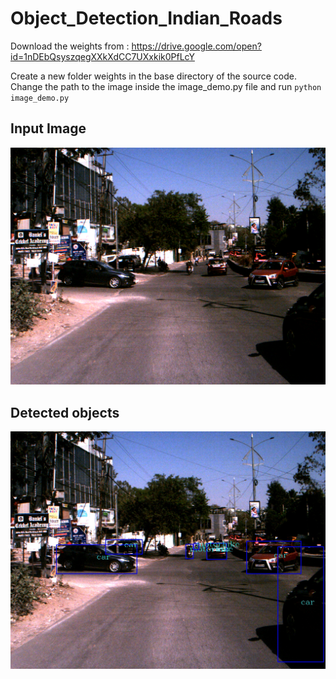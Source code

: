 # Object_Detection_Indian_Roads
Download the weights from : https://drive.google.com/open?id=1nDEbQsyszqegXXkXdCC7UXxkik0PfLcY

Create a new folder weights in the base directory of the source code.
Change the path to the image inside the image_demo.py file and run
`python image_demo.py`

## Input Image
![Input](input/test.png?raw=true "input")

## Detected objects
![Output](output/prediction.jpg?raw=true "output")
